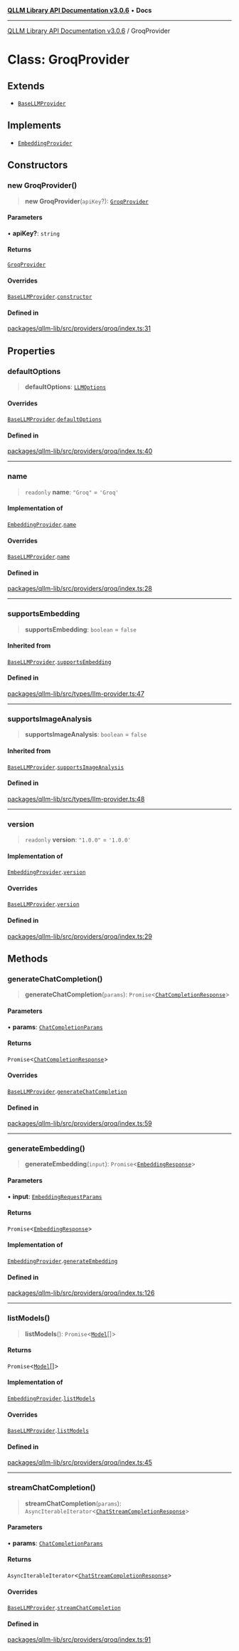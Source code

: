[**QLLM Library API Documentation v3.0.6**](../README.md) • **Docs**

---

[QLLM Library API Documentation v3.0.6](../globals.md) / GroqProvider

# Class: GroqProvider

## Extends

- [`BaseLLMProvider`](BaseLLMProvider.md)

## Implements

- [`EmbeddingProvider`](../interfaces/EmbeddingProvider.md)

## Constructors

### new GroqProvider()

> **new GroqProvider**(`apiKey`?): [`GroqProvider`](GroqProvider.md)

#### Parameters

• **apiKey?**: `string`

#### Returns

[`GroqProvider`](GroqProvider.md)

#### Overrides

[`BaseLLMProvider`](BaseLLMProvider.md).[`constructor`](BaseLLMProvider.md#constructors)

#### Defined in

[packages/qllm-lib/src/providers/qroq/index.ts:31](https://github.com/quantalogic/qllm/blob/b15a3aa4af263bce36ea091a0f29bf1255b95497/packages/qllm-lib/src/providers/qroq/index.ts#L31)

## Properties

### defaultOptions

> **defaultOptions**: [`LLMOptions`](../interfaces/LLMOptions.md)

#### Overrides

[`BaseLLMProvider`](BaseLLMProvider.md).[`defaultOptions`](BaseLLMProvider.md#defaultoptions)

#### Defined in

[packages/qllm-lib/src/providers/qroq/index.ts:40](https://github.com/quantalogic/qllm/blob/b15a3aa4af263bce36ea091a0f29bf1255b95497/packages/qllm-lib/src/providers/qroq/index.ts#L40)

---

### name

> `readonly` **name**: `"Groq"` = `'Groq'`

#### Implementation of

[`EmbeddingProvider`](../interfaces/EmbeddingProvider.md).[`name`](../interfaces/EmbeddingProvider.md#name)

#### Overrides

[`BaseLLMProvider`](BaseLLMProvider.md).[`name`](BaseLLMProvider.md#name)

#### Defined in

[packages/qllm-lib/src/providers/qroq/index.ts:28](https://github.com/quantalogic/qllm/blob/b15a3aa4af263bce36ea091a0f29bf1255b95497/packages/qllm-lib/src/providers/qroq/index.ts#L28)

---

### supportsEmbedding

> **supportsEmbedding**: `boolean` = `false`

#### Inherited from

[`BaseLLMProvider`](BaseLLMProvider.md).[`supportsEmbedding`](BaseLLMProvider.md#supportsembedding)

#### Defined in

[packages/qllm-lib/src/types/llm-provider.ts:47](https://github.com/quantalogic/qllm/blob/b15a3aa4af263bce36ea091a0f29bf1255b95497/packages/qllm-lib/src/types/llm-provider.ts#L47)

---

### supportsImageAnalysis

> **supportsImageAnalysis**: `boolean` = `false`

#### Inherited from

[`BaseLLMProvider`](BaseLLMProvider.md).[`supportsImageAnalysis`](BaseLLMProvider.md#supportsimageanalysis)

#### Defined in

[packages/qllm-lib/src/types/llm-provider.ts:48](https://github.com/quantalogic/qllm/blob/b15a3aa4af263bce36ea091a0f29bf1255b95497/packages/qllm-lib/src/types/llm-provider.ts#L48)

---

### version

> `readonly` **version**: `"1.0.0"` = `'1.0.0'`

#### Implementation of

[`EmbeddingProvider`](../interfaces/EmbeddingProvider.md).[`version`](../interfaces/EmbeddingProvider.md#version)

#### Overrides

[`BaseLLMProvider`](BaseLLMProvider.md).[`version`](BaseLLMProvider.md#version)

#### Defined in

[packages/qllm-lib/src/providers/qroq/index.ts:29](https://github.com/quantalogic/qllm/blob/b15a3aa4af263bce36ea091a0f29bf1255b95497/packages/qllm-lib/src/providers/qroq/index.ts#L29)

## Methods

### generateChatCompletion()

> **generateChatCompletion**(`params`): `Promise`\<[`ChatCompletionResponse`](../type-aliases/ChatCompletionResponse.md)\>

#### Parameters

• **params**: [`ChatCompletionParams`](../type-aliases/ChatCompletionParams.md)

#### Returns

`Promise`\<[`ChatCompletionResponse`](../type-aliases/ChatCompletionResponse.md)\>

#### Overrides

[`BaseLLMProvider`](BaseLLMProvider.md).[`generateChatCompletion`](BaseLLMProvider.md#generatechatcompletion)

#### Defined in

[packages/qllm-lib/src/providers/qroq/index.ts:59](https://github.com/quantalogic/qllm/blob/b15a3aa4af263bce36ea091a0f29bf1255b95497/packages/qllm-lib/src/providers/qroq/index.ts#L59)

---

### generateEmbedding()

> **generateEmbedding**(`input`): `Promise`\<[`EmbeddingResponse`](../type-aliases/EmbeddingResponse.md)\>

#### Parameters

• **input**: [`EmbeddingRequestParams`](../type-aliases/EmbeddingRequestParams.md)

#### Returns

`Promise`\<[`EmbeddingResponse`](../type-aliases/EmbeddingResponse.md)\>

#### Implementation of

[`EmbeddingProvider`](../interfaces/EmbeddingProvider.md).[`generateEmbedding`](../interfaces/EmbeddingProvider.md#generateembedding)

#### Defined in

[packages/qllm-lib/src/providers/qroq/index.ts:126](https://github.com/quantalogic/qllm/blob/b15a3aa4af263bce36ea091a0f29bf1255b95497/packages/qllm-lib/src/providers/qroq/index.ts#L126)

---

### listModels()

> **listModels**(): `Promise`\<[`Model`](../type-aliases/Model.md)[]\>

#### Returns

`Promise`\<[`Model`](../type-aliases/Model.md)[]\>

#### Implementation of

[`EmbeddingProvider`](../interfaces/EmbeddingProvider.md).[`listModels`](../interfaces/EmbeddingProvider.md#listmodels)

#### Overrides

[`BaseLLMProvider`](BaseLLMProvider.md).[`listModels`](BaseLLMProvider.md#listmodels)

#### Defined in

[packages/qllm-lib/src/providers/qroq/index.ts:45](https://github.com/quantalogic/qllm/blob/b15a3aa4af263bce36ea091a0f29bf1255b95497/packages/qllm-lib/src/providers/qroq/index.ts#L45)

---

### streamChatCompletion()

> **streamChatCompletion**(`params`): `AsyncIterableIterator`\<[`ChatStreamCompletionResponse`](../type-aliases/ChatStreamCompletionResponse.md)\>

#### Parameters

• **params**: [`ChatCompletionParams`](../type-aliases/ChatCompletionParams.md)

#### Returns

`AsyncIterableIterator`\<[`ChatStreamCompletionResponse`](../type-aliases/ChatStreamCompletionResponse.md)\>

#### Overrides

[`BaseLLMProvider`](BaseLLMProvider.md).[`streamChatCompletion`](BaseLLMProvider.md#streamchatcompletion)

#### Defined in

[packages/qllm-lib/src/providers/qroq/index.ts:91](https://github.com/quantalogic/qllm/blob/b15a3aa4af263bce36ea091a0f29bf1255b95497/packages/qllm-lib/src/providers/qroq/index.ts#L91)
